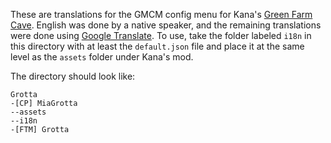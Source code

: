 These are translations for the GMCM config menu for Kana's [Green Farm Cave](https://www.nexusmods.com/stardewvalley/mods/19498). English was done by a native speaker, and the remaining translations were done using [Google Translate](https://translate.google.com/).
To use, take the folder labeled `i18n` in this directory with at least the `default.json` file and place it at the same level as the `assets` folder under Kana's mod.

The directory should look like:

```
Grotta
-[CP] MiaGrotta
--assets
--i18n
-[FTM] Grotta
```
